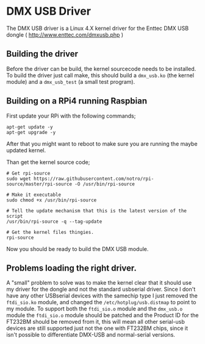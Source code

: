 # DMX USB Driver

The DMX USB driver is a Linux 4.X kernel driver for the Enttec
DMX USB dongle ( http://www.enttec.com/dmxusb.php )

## Building the driver

Before the driver can be build, the kernel sourcecode needs to be 
installed. To build the driver just call make, this should build a
`dmx_usb.ko` (the kernel module) and a `dmx_usb_test` (a small test
program).

## Building on a RPi4 running Raspbian

First update your RPi with the following commands;

```
apt-get update -y
apt-get upgrade -y
```

After that you might want to reboot to make sure you are running the
maybe updated kernel.

Than get the kernel source code;

```
# Get rpi-source
sudo wget https://raw.githubusercontent.com/notro/rpi-source/master/rpi-source -O /usr/bin/rpi-source

# Make it executable
sudo chmod +x /usr/bin/rpi-source

# Tell the update mechanism that this is the latest version of the script
/usr/bin/rpi-source -q --tag-update

# Get the kernel files thingies.
rpi-source
```

Now you should be ready to build the DMX USB module.

## Problems loading the right driver.

A "small" problem to solve was to make the kernel clear that it should 
use my driver for the dongle and not the standard usbserial driver. 
Since I don't have any other USBserial devices with the samechip type I 
just removed the `ftdi_sio.ko` module, and changed the `/etc/hotplug/usb.distmap` 
to point to my module. To support both the `ftdi_sio.o` module and the 
`dmx_usb.o` module the `ftdi_sio.o` module should be patched and the Product ID 
for the FT232BM should be removed from it, this will mean all other 
serial-usb devices are still supported just not the one with FT232BM chips, 
since it isn't possible to differentiate DMX-USB and normal-serial versions.


